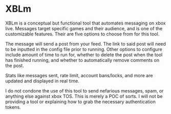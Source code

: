 # XBLm

XBLm is a conceptual but functional tool that automates messaging on xbox live. Messages target specific games and their audience, and is one of the customizable features. Their are five options to choose from for this tool. 

The message will send a post from your feed. The link to said post will need to be inputted in the config file prior to running. Other options to configure include amount of time to run for, whether to delete the post when the tool has finished running, and whether to automatically remove comments on the post.

Stats like messages sent, rate limit, account bans/locks, and more are updated and displayed in real time.

I do not condone the use of this tool to send nefarious messages, spam, or anything else against xbox TOS. This is merely a POC of sorts. I will not be providing a tool or explaining how to grab the necessary authentication tokens.
